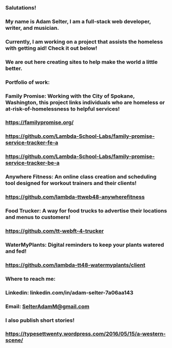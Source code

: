 ### Salutations!
### My name is Adam Selter, I am a full-stack web developer, writer, and musician. 
### Currently, I am working on a project that assists the homeless with getting aid! Check it out below!
### We are out here creating sites to help make the world a little better.



### Portfolio of work:
### Family Promise: Working with the City of Spokane, Washington, this project links individuals who are homeless or at-risk-of-homelessness to helpful services!
### https://familypromise.org/
### https://github.com/Lambda-School-Labs/family-promise-service-tracker-fe-a
### https://github.com/Lambda-School-Labs/family-promise-service-tracker-be-a
### Anywhere Fitness: An online class creation and scheduling tool designed for workout trainers and their clients!
### https://github.com/lambda-ttweb48-anywherefitness
### Food Trucker: A way for food trucks to advertise their locations and menus to customers!
### https://github.com/tt-webft-4-trucker
### WaterMyPlants: Digital reminders to keep your plants watered and fed!
### https://github.com/lambda-tt48-watermyplants/client



### Where to reach me:
### Linkedin: linkedin.com/in/adam-selter-7a06aa143
### Email: SelterAdamM@gmail.com



### I also publish short stories!
### https://typesettwenty.wordpress.com/2016/05/15/a-western-scene/
<!--
**blackcatwizard/blackcatwizard** is a ✨ _special_ ✨ repository because its `README.md` (this file) appears on your GitHub profile.

Here are some ideas to get you started:

- 🔭 I’m currently working on ...
- 🌱 I’m currently learning ...
- 👯 I’m looking to collaborate on ...
- 🤔 I’m looking for help with ...
- 💬 Ask me about ...
- 📫 How to reach me: ...
- 😄 Pronouns: ...
- ⚡ Fun fact: ...
-->
